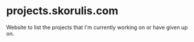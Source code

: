 # projects.skorulis.com

Website to list the projects that I'm currently working on or have given up on.